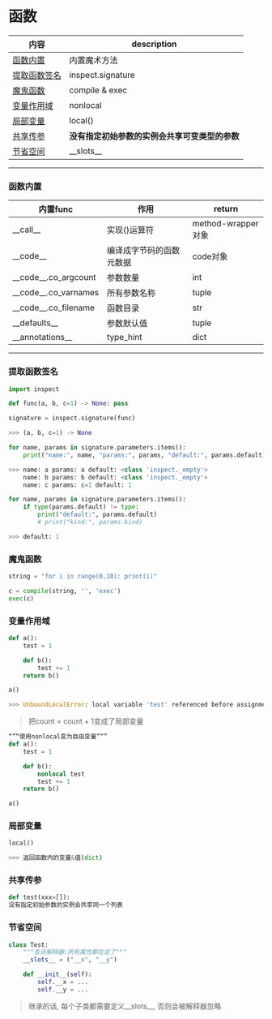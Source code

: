 # 函数

内容|description
---|---
[函数内置](#函数内置)|内置魔术方法
[提取函数签名](#提取函数签名)|inspect.signature
[魔鬼函数](#魔鬼函数)|compile & exec
[变量作用域](#变量作用域)|nonlocal
[局部变量](#局部变量)|local()
[共享传参](#共享传参)|**没有指定初始参数的实例会共享可变类型的参数**
[节省空间](#节省空间)|\_\_slots\_\_

---

### 函数内置

内置func|作用|return
---|---|---
\_\_call\_\_|实现()运算符|method-wrapper对象
\_\_code\_\_|编译成字节码的函数元数据|code对象
\_\_code\_\_.co_argcount|参数数量|int
\_\_code\_\_.co_varnames|所有参数名称|tuple
\_\_code\_\_.co_filename|函数目录|str
\_\_defaults\_\_|参数默认值|tuple
\_\_annotations\_\_|type_hint|dict

---

### 提取函数签名
```python
import inspect

def func(a, b, c=1) -> None: pass

signature = inspect.signature(func)

>>> (a, b, c=1) -> None

for name, params in signature.parameters.items():
    print("name:", name, "params:", params, "default:", params.default)

>>> name: a params: a default: <class 'inspect._empty'>
    name: b params: b default: <class 'inspect._empty'>
    name: c params: c=1 default: 1

for name, params in signature.parameters.items():
    if type(params.default) != type:
        print("default:", params.default)
        # print("kind:", params.kind)

>>> default: 1
```

### 魔鬼函数
```python
string = "for i in range(0,10): print(i)"

c = compile(string, '', 'exec')
exec(c)
```

### 变量作用域
```python
def a():
    test = 1

    def b():
        test += 1
    return b()

a()

>>> UnboundLocalError: local variable 'test' referenced before assignment
```

> 把count = count + 1变成了局部变量

```python
“”“使用nonlocal变为自由变量”“”
def a():
    test = 1

    def b():
        nonlocal test
        test += 1
    return b()

a()
```

### 局部变量
```python
local()

>>> 返回函数内的变量&值(dict)
```

### 共享传参
```python
def test(xxx=[]):
没有指定初始参数的实例会共享同一个列表
```

### 节省空间
```python
class Test:
    """告诉解释器:所有属性都在这了"""
    __slots__ = ("__x", "__y")

    def __init__(self):
        self.__x = ...
        self.__y = ...

```

> 继承的话, 每个子类都需要定义\_\_slots\_\_, 否则会被解释器忽略
